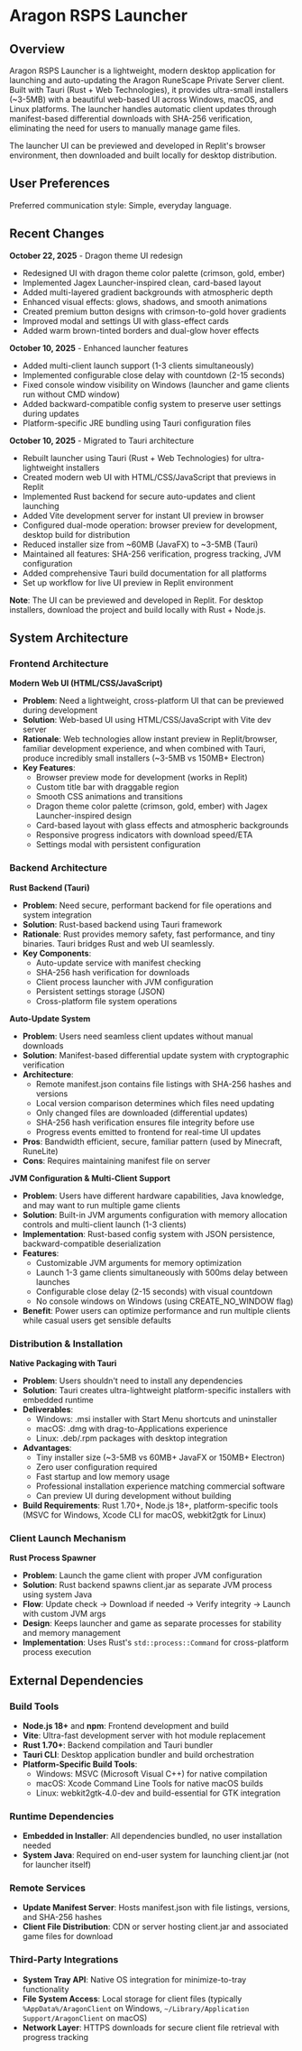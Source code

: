 # Aragon RSPS Launcher

## Overview

Aragon RSPS Launcher is a lightweight, modern desktop application for launching and auto-updating the Aragon RuneScape Private Server client. Built with Tauri (Rust + Web Technologies), it provides ultra-small installers (~3-5MB) with a beautiful web-based UI across Windows, macOS, and Linux platforms. The launcher handles automatic client updates through manifest-based differential downloads with SHA-256 verification, eliminating the need for users to manually manage game files.

The launcher UI can be previewed and developed in Replit's browser environment, then downloaded and built locally for desktop distribution.

## User Preferences

Preferred communication style: Simple, everyday language.

## Recent Changes

**October 22, 2025** - Dragon theme UI redesign
- Redesigned UI with dragon theme color palette (crimson, gold, ember)
- Implemented Jagex Launcher-inspired clean, card-based layout
- Added multi-layered gradient backgrounds with atmospheric depth
- Enhanced visual effects: glows, shadows, and smooth animations
- Created premium button designs with crimson-to-gold hover gradients
- Improved modal and settings UI with glass-effect cards
- Added warm brown-tinted borders and dual-glow hover effects

**October 10, 2025** - Enhanced launcher features
- Added multi-client launch support (1-3 clients simultaneously)
- Implemented configurable close delay with countdown (2-15 seconds)
- Fixed console window visibility on Windows (launcher and game clients run without CMD window)
- Added backward-compatible config system to preserve user settings during updates
- Platform-specific JRE bundling using Tauri configuration files

**October 10, 2025** - Migrated to Tauri architecture
- Rebuilt launcher using Tauri (Rust + Web Technologies) for ultra-lightweight installers
- Created modern web UI with HTML/CSS/JavaScript that previews in Replit
- Implemented Rust backend for secure auto-updates and client launching
- Added Vite development server for instant UI preview in browser
- Configured dual-mode operation: browser preview for development, desktop build for distribution
- Reduced installer size from ~60MB (JavaFX) to ~3-5MB (Tauri)
- Maintained all features: SHA-256 verification, progress tracking, JVM configuration
- Added comprehensive Tauri build documentation for all platforms
- Set up workflow for live UI preview in Replit environment

**Note**: The UI can be previewed and developed in Replit. For desktop installers, download the project and build locally with Rust + Node.js.

## System Architecture

### Frontend Architecture

**Modern Web UI (HTML/CSS/JavaScript)**
- **Problem**: Need a lightweight, cross-platform UI that can be previewed during development
- **Solution**: Web-based UI using HTML/CSS/JavaScript with Vite dev server
- **Rationale**: Web technologies allow instant preview in Replit/browser, familiar development experience, and when combined with Tauri, produce incredibly small installers (~3-5MB vs 150MB+ Electron)
- **Key Features**: 
  - Browser preview mode for development (works in Replit)
  - Custom title bar with draggable region
  - Smooth CSS animations and transitions
  - Dragon theme color palette (crimson, gold, ember) with Jagex Launcher-inspired design
  - Card-based layout with glass effects and atmospheric backgrounds
  - Responsive progress indicators with download speed/ETA
  - Settings modal with persistent configuration

### Backend Architecture

**Rust Backend (Tauri)**
- **Problem**: Need secure, performant backend for file operations and system integration
- **Solution**: Rust-based backend using Tauri framework
- **Rationale**: Rust provides memory safety, fast performance, and tiny binaries. Tauri bridges Rust and web UI seamlessly.
- **Key Components**:
  - Auto-update service with manifest checking
  - SHA-256 hash verification for downloads
  - Client process launcher with JVM configuration
  - Persistent settings storage (JSON)
  - Cross-platform file system operations

**Auto-Update System**
- **Problem**: Users need seamless client updates without manual downloads
- **Solution**: Manifest-based differential update system with cryptographic verification
- **Architecture**:
  - Remote manifest.json contains file listings with SHA-256 hashes and versions
  - Local version comparison determines which files need updating
  - Only changed files are downloaded (differential updates)
  - SHA-256 hash verification ensures file integrity before use
  - Progress events emitted to frontend for real-time UI updates
- **Pros**: Bandwidth efficient, secure, familiar pattern (used by Minecraft, RuneLite)
- **Cons**: Requires maintaining manifest file on server

**JVM Configuration & Multi-Client Support**
- **Problem**: Users have different hardware capabilities, Java knowledge, and may want to run multiple game clients
- **Solution**: Built-in JVM arguments configuration with memory allocation controls and multi-client launch (1-3 clients)
- **Implementation**: Rust-based config system with JSON persistence, backward-compatible deserialization
- **Features**:
  - Customizable JVM arguments for memory optimization
  - Launch 1-3 game clients simultaneously with 500ms delay between launches
  - Configurable close delay (2-15 seconds) with visual countdown
  - No console windows on Windows (using CREATE_NO_WINDOW flag)
- **Benefit**: Power users can optimize performance and run multiple clients while casual users get sensible defaults

### Distribution & Installation

**Native Packaging with Tauri**
- **Problem**: Users shouldn't need to install any dependencies
- **Solution**: Tauri creates ultra-lightweight platform-specific installers with embedded runtime
- **Deliverables**:
  - Windows: .msi installer with Start Menu shortcuts and uninstaller
  - macOS: .dmg with drag-to-Applications experience
  - Linux: .deb/.rpm packages with desktop integration
- **Advantages**: 
  - Tiny installer size (~3-5MB vs 60MB+ JavaFX or 150MB+ Electron)
  - Zero user configuration required
  - Fast startup and low memory usage
  - Professional installation experience matching commercial software
  - Can preview UI during development without building
- **Build Requirements**: Rust 1.70+, Node.js 18+, platform-specific tools (MSVC for Windows, Xcode CLI for macOS, webkit2gtk for Linux)

### Client Launch Mechanism

**Rust Process Spawner**
- **Problem**: Launch the game client with proper JVM configuration
- **Solution**: Rust backend spawns client.jar as separate JVM process using system Java
- **Flow**: Update check → Download if needed → Verify integrity → Launch with custom JVM args
- **Design**: Keeps launcher and game as separate processes for stability and memory management
- **Implementation**: Uses Rust's `std::process::Command` for cross-platform process execution

## External Dependencies

### Build Tools
- **Node.js 18+** and **npm**: Frontend development and build
- **Vite**: Ultra-fast development server with hot module replacement
- **Rust 1.70+**: Backend compilation and Tauri bundler
- **Tauri CLI**: Desktop application bundler and build orchestration
- **Platform-Specific Build Tools**:
  - Windows: MSVC (Microsoft Visual C++) for native compilation
  - macOS: Xcode Command Line Tools for native macOS builds
  - Linux: webkit2gtk-4.0-dev and build-essential for GTK integration

### Runtime Dependencies
- **Embedded in Installer**: All dependencies bundled, no user installation needed
- **System Java**: Required on end-user system for launching client.jar (not for launcher itself)

### Remote Services
- **Update Manifest Server**: Hosts manifest.json with file listings, versions, and SHA-256 hashes
- **Client File Distribution**: CDN or server hosting client.jar and associated game files for download

### Third-Party Integrations
- **System Tray API**: Native OS integration for minimize-to-tray functionality
- **File System Access**: Local storage for client files (typically `%AppData%/AragonClient` on Windows, `~/Library/Application Support/AragonClient` on macOS)
- **Network Layer**: HTTPS downloads for secure client file retrieval with progress tracking